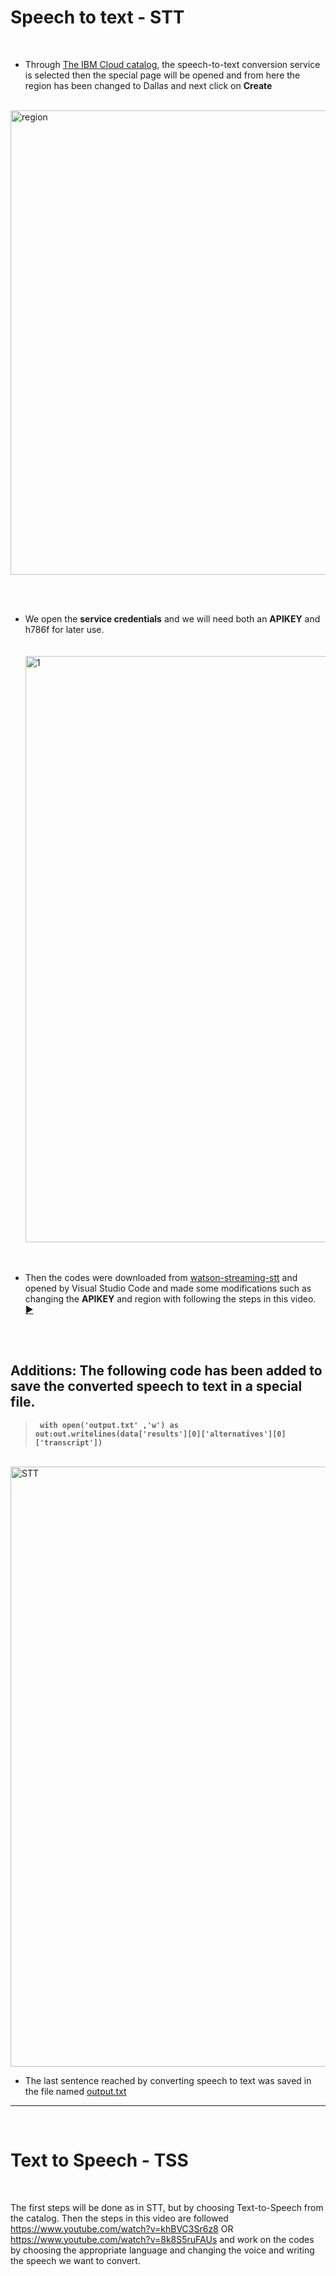  # Speech to text - STT
<br>

*   Through [The IBM Cloud catalog](https://cloud.ibm.com/catalog), the speech-to-text conversion service is selected then the special page will be opened and from here the region has been changed to Dallas and next click on **Create** <br>

&nbsp;&nbsp;&nbsp;&nbsp;&nbsp;&nbsp;&nbsp;&nbsp;&nbsp;&nbsp;&nbsp;&nbsp;&nbsp;&nbsp;&nbsp;&nbsp;&nbsp;&nbsp;&nbsp;&nbsp;&nbsp; &nbsp;&nbsp;&nbsp;&nbsp;&nbsp;<img width="743" alt="region" src="https://user-images.githubusercontent.com/52053143/127054230-6baa36ee-ba39-4ff5-883a-83318f2091fc.png">

<br><br>

*   We open the **service credentials** and we will need both an **APIKEY** and h786f  for later use. <br>  
&nbsp;&nbsp;&nbsp;&nbsp;&nbsp;&nbsp;&nbsp;&nbsp;&nbsp;<img width="938" alt="1" src="https://user-images.githubusercontent.com/52053143/127054262-efa3ec9f-7380-43cb-97c5-e48008f558aa.png">
<br>

 *   Then the codes were downloaded from [watson-streaming-stt](https://github.com/IBM/watson-streaming-stt) and opened by Visual Studio Code and made some modifications such as changing the **APIKEY** and region with following the steps in this video.   [▶](https://www.youtube.com/watch?v=YCyuZM454_I) 


<br><br>



  ## Additions: The following code has been added to save the converted speech to text in a special file. 

  > **` with open('output.txt' ,'w') as out:out.writelines(data['results'][0]['alternatives'][0]['transcript'])`** 
 

&nbsp;&nbsp;&nbsp;&nbsp;&nbsp;&nbsp;&nbsp;&nbsp;&nbsp;&nbsp;&nbsp;&nbsp;&nbsp;&nbsp;&nbsp;&nbsp;&nbsp;&nbsp;&nbsp;&nbsp;&nbsp;&nbsp;<img width="960" alt="STT" src="https://user-images.githubusercontent.com/52053143/127054334-46a312b1-3c46-4f0a-91b7-e30ed6476a4d.png">


*  The last sentence reached by converting speech to text was saved in the file named [output.txt](https://github.com/RanaMHM/IBM-Watson-STT-TTS/blob/main/output.txt)   
<hr><br>

 # Text to Speech - TSS
 
 <br>
 
The first steps will be done as in STT, but by choosing Text-to-Speech from the catalog.
Then the steps in this video are followed 
https://www.youtube.com/watch?v=khBVC3Sr6z8 OR https://www.youtube.com/watch?v=8k8S5ruFAUs and work on the codes by choosing the appropriate language and changing the voice and writing the speech we want to convert.

